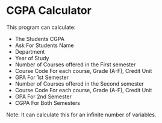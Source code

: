 # CGPA Calculator

This program can calculate:
  - The Students CGPA
  - Ask For Students Name
  - Department
  - Year of Study
  - Number of Courses offered in the First semester
  - Course Code For each course, Grade (A-F), Credit Unit
  - GPA For 1st Semester
  - Number of Courses offered in the Second semester
  - Course Code For each course, Grade (A-F), Credit Unit
  - GPA For 2nd Semester
  - CGPA For Both Semesters 

Note: It can calculate this for an infinite number of variables.
